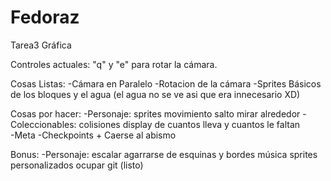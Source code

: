 # Fedoraz
Tarea3 Gráfica

Controles actuales:
"q" y "e" para rotar la cámara.

Cosas Listas:
-Cámara en Paralelo
-Rotacion de la cámara
-Sprites Básicos de los bloques y el agua (el agua no se ve asi que era innecesario XD)


Cosas por hacer:
-Personaje:	sprites
			movimiento
			salto
			mirar alrededor
-Coleccionables:	colisiones
					display de cuantos lleva y cuantos le faltan					
-Meta
-Checkpoints + Caerse al abismo

Bonus:
-Personaje:	escalar
			agarrarse de esquinas y bordes
			música
			sprites personalizados
			ocupar git (listo)


					